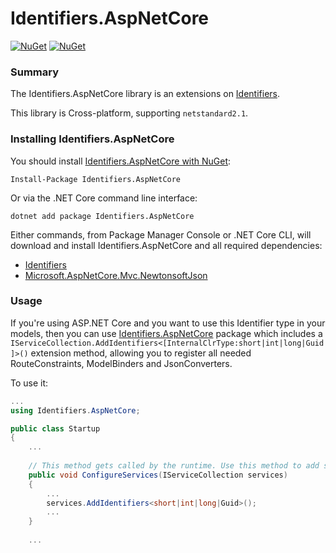 Identifiers.AspNetCore
======================
[![NuGet](https://img.shields.io/nuget/dt/Identifiers.AspNetCore.svg)](https://www.nuget.org/packages/Identifiers.AspNetCore) 
[![NuGet](https://img.shields.io/nuget/vpre/Identifiers.AspNetCore.svg)](https://www.nuget.org/packages/Identifiers.AspNetCore)

### Summary

The Identifiers.AspNetCore library is an extensions on [Identifiers](https://github.com/HenkKin/Identifiers/).

This library is Cross-platform, supporting `netstandard2.1`.


### Installing Identifiers.AspNetCore

You should install [Identifiers.AspNetCore with NuGet](https://www.nuget.org/packages/Identifiers.AspNetCore):

    Install-Package Identifiers.AspNetCore

Or via the .NET Core command line interface:

    dotnet add package Identifiers.AspNetCore

Either commands, from Package Manager Console or .NET Core CLI, will download and install Identifiers.AspNetCore and all required dependencies:
- [Identifiers](https://www.nuget.org/packages/Identifiers/)
- [Microsoft.AspNetCore.Mvc.NewtonsoftJson](https://www.nuget.org/packages/Microsoft.AspNetCore.Mvc.NewtonsoftJson/)

### Usage

If you're using ASP.NET Core and you want to use this Identifier type in your models, then you can use [Identifiers.AspNetCore](https://github.com/HenkKin/Identifiers.AspNetCore/) package which includes a `IServiceCollection.AddIdentifiers<[InternalClrType:short|int|long|Guid]>()` extension method, allowing you to register all needed RouteConstraints, ModelBinders and JsonConverters.

To use it:

```csharp
...
using Identifiers.AspNetCore;

public class Startup
{
    ...
    
    // This method gets called by the runtime. Use this method to add services to the container.
    public void ConfigureServices(IServiceCollection services)
    {
        ...
        services.AddIdentifiers<short|int|long|Guid>();
        ...
    }
    
    ...
```



